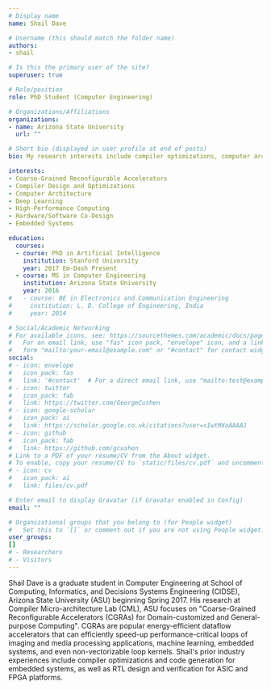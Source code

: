 ```yaml
---
# Display name
name: Shail Dave

# Username (this should match the folder name)
authors:
- shail

# Is this the primary user of the site?
superuser: true

# Role/position
role: PhD Student (Computer Engineering)

# Organizations/Affiliations
organizations:
- name: Arizona State University
  url: ""

# Short bio (displayed in user profile at end of posts)
bio: My research interests include compiler optimizations, computer architecture, and machine learning hardware accelerators.

interests:
- Coarse-Grained Reconfigurable Accelerators
- Compiler Design and Optimizations
- Computer Architecture
- Deep Learning
- High-Performance Computing
- Hardware/Software Co-Design
- Embedded Systems

education:
  courses:
  - course: PhD in Artificial Intelligence
    institution: Stanford University
    year: 2017 Em-Dash Present
  - course: MS in Computer Engineering
    institution: Arizona State University
    year: 2016
#   - course: BE in Electronics and Communication Engineering
#     institution: L. D. College of Engineering, India
#     year: 2014

# Social/Academic Networking
# For available icons, see: https://sourcethemes.com/academic/docs/page-builder/#icons
#   For an email link, use "fas" icon pack, "envelope" icon, and a link in the
#   form "mailto:your-email@example.com" or "#contact" for contact widget.
social:
# - icon: envelope
#   icon_pack: fas
#   link: '#contact'  # For a direct email link, use "mailto:test@example.org".
# - icon: twitter
#   icon_pack: fab
#   link: https://twitter.com/GeorgeCushen
# - icon: google-scholar
#   icon_pack: ai
#   link: https://scholar.google.co.uk/citations?user=sIwtMXoAAAAJ
# - icon: github
#   icon_pack: fab
#   link: https://github.com/gcushen
# Link to a PDF of your resume/CV from the About widget.
# To enable, copy your resume/CV to `static/files/cv.pdf` and uncomment the lines below.
# - icon: cv
#   icon_pack: ai
#   link: files/cv.pdf

# Enter email to display Gravatar (if Gravatar enabled in Config)
email: ""

# Organizational groups that you belong to (for People widget)
#   Set this to `[]` or comment out if you are not using People widget.
user_groups:
[]
# - Researchers
# - Visitors
---
```


Shail Dave is a graduate student in Computer Engineering at School of Computing, Informatics, and Decisions Systems Engineering (CIDSE), Arizona State University (ASU) beginning Spring 2017. His research at Compiler Micro-architecture Lab (CML), ASU focuses on "Coarse-Grained Reconfigurable Accelerators (CGRAs) for Domain-customized and General-purpose Computing". CGRAs are popular energy-efficient dataflow accelerators that can efficiently speed-up performance-critical loops of imaging and media processing applications, machine learning, embedded systems, and even non-vectorizable loop kernels. Shail's prior industry experiences include compiler optimizations and code generation for embedded systems, as well as RTL design and verification for ASIC and FPGA platforms.
